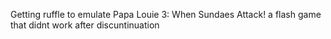Getting ruffle to emulate Papa Louie 3: When Sundaes Attack! a flash game that didnt work after discuntinuation
